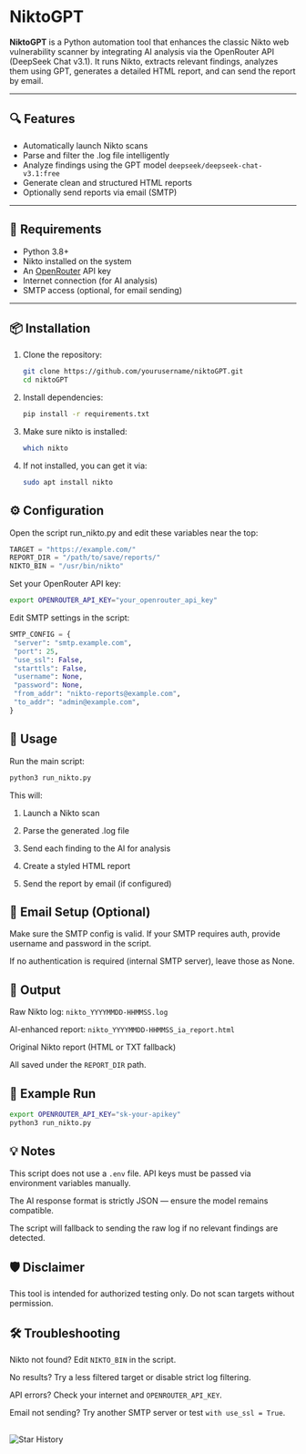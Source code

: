 # NiktoGPT

**NiktoGPT** is a Python automation tool that enhances the classic Nikto web vulnerability scanner by integrating AI analysis via the OpenRouter API (DeepSeek Chat v3.1). It runs Nikto, extracts relevant findings, analyzes them using GPT, generates a detailed HTML report, and can send the report by email.

---

## 🔍 Features

- Automatically launch Nikto scans
- Parse and filter the .log file intelligently
- Analyze findings using the GPT model `deepseek/deepseek-chat-v3.1:free`
- Generate clean and structured HTML reports
- Optionally send reports via email (SMTP)

---

## 🧰 Requirements

- Python 3.8+
- Nikto installed on the system
- An [OpenRouter](https://openrouter.ai/) API key
- Internet connection (for AI analysis)
- SMTP access (optional, for email sending)

---

## 📦 Installation

1. Clone the repository:
   ```bash
   git clone https://github.com/yourusername/niktoGPT.git
   cd niktoGPT

2. Install dependencies:
   ```bash
   pip install -r requirements.txt

3. Make sure nikto is installed:
   ```bash
   which nikto
   
4. If not installed, you can get it via:
   ```bash
   sudo apt install nikto

## ⚙️ Configuration

Open the script run_nikto.py and edit these variables near the top:
   ```python
   TARGET = "https://example.com/"
   REPORT_DIR = "/path/to/save/reports/"
   NIKTO_BIN = "/usr/bin/nikto"
   ```

Set your OpenRouter API key:
   ```bash
   export OPENROUTER_API_KEY="your_openrouter_api_key"
   ```
Edit SMTP settings in the script:
   ```python
   SMTP_CONFIG = {
    "server": "smtp.example.com",
    "port": 25,
    "use_ssl": False,
    "starttls": False,
    "username": None,
    "password": None,
    "from_addr": "nikto-reports@example.com",
    "to_addr": "admin@example.com",
}
```
## 🚀 Usage

Run the main script:
   ```bash
   python3 run_nikto.py
   ```
This will:

   1. Launch a Nikto scan

   2. Parse the generated .log file

   3. Send each finding to the AI for analysis

   4. Create a styled HTML report

   5. Send the report by email (if configured)

## 📨 Email Setup (Optional)

Make sure the SMTP config is valid. If your SMTP requires auth, provide username and password in the script.

If no authentication is required (internal SMTP server), leave those as None.

## 📁 Output

Raw Nikto log: ```nikto_YYYYMMDD-HHMMSS.log```

AI-enhanced report: ```nikto_YYYYMMDD-HHMMSS_ia_report.html```

Original Nikto report (HTML or TXT fallback)

All saved under the ```REPORT_DIR``` path.

## 🧪 Example Run
   ```bash
   export OPENROUTER_API_KEY="sk-your-apikey"
   python3 run_nikto.py
   ```
## 💡 Notes

This script does not use a ```.env``` file. API keys must be passed via environment variables manually.

The AI response format is strictly JSON — ensure the model remains compatible.

The script will fallback to sending the raw log if no relevant findings are detected.

## 🛡️ Disclaimer

This tool is intended for authorized testing only. Do not scan targets without permission.

## 🛠 Troubleshooting

Nikto not found? Edit ```NIKTO_BIN``` in the script.

No results? Try a less filtered target or disable strict log filtering.

API errors? Check your internet and ```OPENROUTER_API_KEY```.

Email not sending? Try another SMTP server or test ```with use_ssl = True```.

##
<picture>
  <source
    media="(prefers-color-scheme: dark)"
    srcset="
      https://api.star-history.com/svg?repos=sudo-q00us/NiktoGPT&type=Date&theme=dark
    "
  />
  <source
    media="(prefers-color-scheme: light)"
    srcset="
      https://api.star-history.com/svg?repos=sudo-q00us/NiktoGPT&type=Date&theme=dark
    "
  />
  <img
    alt="Star History"
    src="https://api.star-history.com/svg?repos=sudo-q00us/NiktoGPT&type=Date&theme=dark"
  />
</picture>
